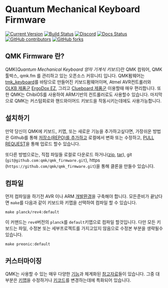 # Quantum Mechanical Keyboard Firmware

[![Current Version](https://img.shields.io/github/tag/qmk/qmk_firmware.svg)](https://github.com/qmk/qmk_firmware/tags)
[![Build Status](https://travis-ci.org/qmk/qmk_firmware.svg?branch=master)](https://travis-ci.org/qmk/qmk_firmware)
[![Discord](https://img.shields.io/discord/440868230475677696.svg)](https://discord.gg/Uq7gcHh)
[![Docs Status](https://img.shields.io/badge/docs-ready-orange.svg)](https://docs.qmk.fm)
[![GitHub contributors](https://img.shields.io/github/contributors/qmk/qmk_firmware.svg)](https://github.com/qmk/qmk_firmware/pulse/monthly)
[![GitHub forks](https://img.shields.io/github/forks/qmk/qmk_firmware.svg?style=social&label=Fork)](https://github.com/qmk/qmk_firmware/)

## QMK Firmware 란?

QMK(*Quantum Mechanical Keyboard 양자 기계식 키보드*)란 QMK 컴워어, QMK 툴박스, qmk.fm 를 관리하고 있는 오픈소스 커뮤니티 입니다. QMK펌웨어는 [tmk\_keyboard](http://github.com/tmk/tmk_keyboard)를 바탕으로 만들어진 키보드펌웨어이며, Atmel AVR컨트롤러와 [OLKB 제품군](http://olkb.com) [ErgoDox EZ](http://www.ergodox-ez.com), 그리고 [Clueboard 제품군](http://clueboard.co/) 이용할때 매우 편리합니다. 또한 QMK는 ChibiOS를 사용하여 ARM기반의 컨트롤러로도 사용할수 있습니다. 마지막으로 QMK는 커스텀회로와 핸드와이어드 키보드을 작동시키는데에도 사용가능합니다.


## 설치하기

만약 당신이 QMK에 키보드, 키맵, 또는 새로운 기능을 추가하고싶다면, 가장쉬운 방법은 Github를 통해 [저장소(REPO)를 추가하고]((https://github.com/qmk/qmk_firmware#fork-destination-box)) 로컬에서 변화 또는 수정하고, [PULL REQUEST](https://github.com/qmk/qmk_firmware/pulls)을 통해 업로드 할수 있습니다.

또다른 방법으로는, 직접 파일들 로컬로 다운로드 하거나([zip](https://github.com/qmk/qmk_firmware/zipball/master), [tar](https://github.com/qmk/qmk_firmware/tarball/master)), git (`git@github.com:qmk/qmk_firmware.git`), https (`https://github.com/qmk/qmk_firmware.git`)을 통해 클론을 만들수 있습니다.

## 컴파일

먼저 컴파일을 하기전 AVR 이나 ARM [개발환경](getting_started_build_tools.md)을 구축해야 합니다. 모든준비가 끝났다면 `make`를 다음과 같이 키보드와 키맵을 선택하여 컴파일 할 수 있습니다.

    make planck/rev4:default

이 커맨드는 `rev4`버전의 `planck`를 `default`키맵으로 컴파일 할것입니다. 다만 모든 키보드는 파일, 수정본 또는 세부프로젝트를 가지고있지 않음으로 수정본 부분을 생략될수 있습니다.

    make preonic:default

## 커스터마이징

QMK는 사용할 수 있는 매우 다양한 [기능](features.md)과 체계화된 [참고자료](http://docs.qmk.fm)들이 있습니다. 그중 대부분은 [키맵](keymap.md)을 수정하거나 [키코드](keycodes.md)를 변경하는데에 특화되어 있습니다.

